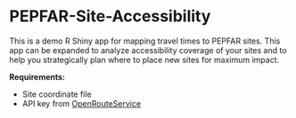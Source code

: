 # PEPFAR-Site-Accessibility
This is a demo R Shiny app for mapping travel times to PEPFAR sites. This app can be expanded to analyze accessibility coverage of your sites and to help you strategically plan where to place new sites for maximum impact.  

**Requirements:**  
- Site coordinate file
- API key from [OpenRouteService](https://openrouteservice.org/)
